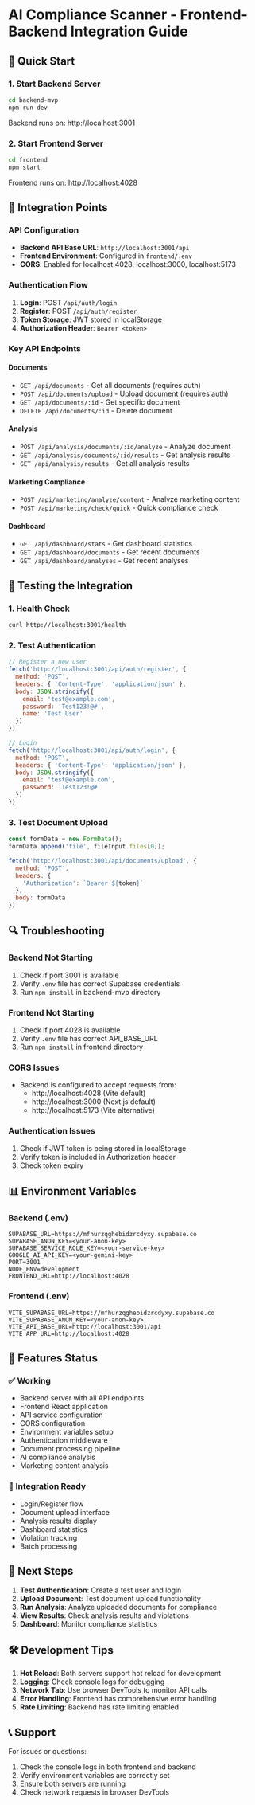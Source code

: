 # AI Compliance Scanner - Frontend-Backend Integration Guide

## 🚀 Quick Start

### 1. Start Backend Server
```bash
cd backend-mvp
npm run dev
```
Backend runs on: http://localhost:3001

### 2. Start Frontend Server
```bash
cd frontend
npm start
```
Frontend runs on: http://localhost:4028

## 🔗 Integration Points

### API Configuration
- **Backend API Base URL**: `http://localhost:3001/api`
- **Frontend Environment**: Configured in `frontend/.env`
- **CORS**: Enabled for localhost:4028, localhost:3000, localhost:5173

### Authentication Flow
1. **Login**: POST `/api/auth/login`
2. **Register**: POST `/api/auth/register`
3. **Token Storage**: JWT stored in localStorage
4. **Authorization Header**: `Bearer <token>`

### Key API Endpoints

#### Documents
- `GET /api/documents` - Get all documents (requires auth)
- `POST /api/documents/upload` - Upload document (requires auth)
- `GET /api/documents/:id` - Get specific document
- `DELETE /api/documents/:id` - Delete document

#### Analysis
- `POST /api/analysis/documents/:id/analyze` - Analyze document
- `GET /api/analysis/documents/:id/results` - Get analysis results
- `GET /api/analysis/results` - Get all analysis results

#### Marketing Compliance
- `POST /api/marketing/analyze/content` - Analyze marketing content
- `POST /api/marketing/check/quick` - Quick compliance check

#### Dashboard
- `GET /api/dashboard/stats` - Get dashboard statistics
- `GET /api/dashboard/documents` - Get recent documents
- `GET /api/dashboard/analyses` - Get recent analyses

## 🧪 Testing the Integration

### 1. Health Check
```bash
curl http://localhost:3001/health
```

### 2. Test Authentication
```javascript
// Register a new user
fetch('http://localhost:3001/api/auth/register', {
  method: 'POST',
  headers: { 'Content-Type': 'application/json' },
  body: JSON.stringify({
    email: 'test@example.com',
    password: 'Test123!@#',
    name: 'Test User'
  })
})

// Login
fetch('http://localhost:3001/api/auth/login', {
  method: 'POST',
  headers: { 'Content-Type': 'application/json' },
  body: JSON.stringify({
    email: 'test@example.com',
    password: 'Test123!@#'
  })
})
```

### 3. Test Document Upload
```javascript
const formData = new FormData();
formData.append('file', fileInput.files[0]);

fetch('http://localhost:3001/api/documents/upload', {
  method: 'POST',
  headers: {
    'Authorization': `Bearer ${token}`
  },
  body: formData
})
```

## 🔍 Troubleshooting

### Backend Not Starting
1. Check if port 3001 is available
2. Verify `.env` file has correct Supabase credentials
3. Run `npm install` in backend-mvp directory

### Frontend Not Starting
1. Check if port 4028 is available
2. Verify `.env` file has correct API_BASE_URL
3. Run `npm install` in frontend directory

### CORS Issues
- Backend is configured to accept requests from:
  - http://localhost:4028 (Vite default)
  - http://localhost:3000 (Next.js default)
  - http://localhost:5173 (Vite alternative)

### Authentication Issues
1. Check if JWT token is being stored in localStorage
2. Verify token is included in Authorization header
3. Check token expiry

## 📊 Environment Variables

### Backend (.env)
```env
SUPABASE_URL=https://mfhurzqghebidzrcdyxy.supabase.co
SUPABASE_ANON_KEY=<your-anon-key>
SUPABASE_SERVICE_ROLE_KEY=<your-service-key>
GOOGLE_AI_API_KEY=<your-gemini-key>
PORT=3001
NODE_ENV=development
FRONTEND_URL=http://localhost:4028
```

### Frontend (.env)
```env
VITE_SUPABASE_URL=https://mfhurzqghebidzrcdyxy.supabase.co
VITE_SUPABASE_ANON_KEY=<your-anon-key>
VITE_API_BASE_URL=http://localhost:3001/api
VITE_APP_URL=http://localhost:4028
```

## 🎯 Features Status

### ✅ Working
- Backend server with all API endpoints
- Frontend React application
- API service configuration
- CORS configuration
- Environment variables setup
- Authentication middleware
- Document processing pipeline
- AI compliance analysis
- Marketing content analysis

### 🔄 Integration Ready
- Login/Register flow
- Document upload interface
- Analysis results display
- Dashboard statistics
- Violation tracking
- Batch processing

## 📝 Next Steps

1. **Test Authentication**: Create a test user and login
2. **Upload Document**: Test document upload functionality
3. **Run Analysis**: Analyze uploaded documents for compliance
4. **View Results**: Check analysis results and violations
5. **Dashboard**: Monitor compliance statistics

## 🛠️ Development Tips

1. **Hot Reload**: Both servers support hot reload for development
2. **Logging**: Check console logs for debugging
3. **Network Tab**: Use browser DevTools to monitor API calls
4. **Error Handling**: Frontend has comprehensive error handling
5. **Rate Limiting**: Backend has rate limiting enabled

## 📞 Support

For issues or questions:
1. Check the console logs in both frontend and backend
2. Verify environment variables are correctly set
3. Ensure both servers are running
4. Check network requests in browser DevTools
